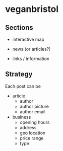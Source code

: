 # veganbristol

## Sections

- interactive map

- news (or articles?)

- links / information

## Strategy

Each post can be

- article
	- author
	- author picture
	- author email
- business
	- opening hours
	- address
	- geo location
	- price range
	- type

